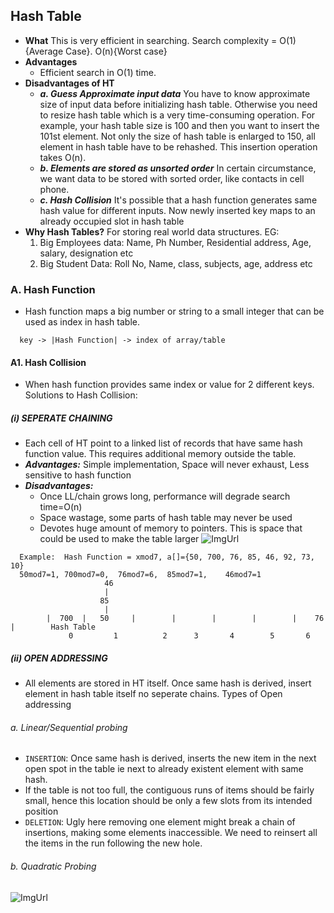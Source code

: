 ## Hash Table
  - **What** This is very efficient in searching. Search complexity = O(1){Average Case}. O(n){Worst case}
  - **Advantages**
    - Efficient search in O(1) time.
  - **Disadvantages of HT**
    - ***a. Guess Approximate input data*** You have to know approximate size of input data before initializing hash table. Otherwise you need to resize hash table which is a very time-consuming operation. For example, your hash table size is 100 and then you want to  insert the 101st element. Not only the size of hash table is enlarged to 150, all element in hash table have to be rehashed. This insertion operation takes O(n).
    - ***b. Elements are stored as unsorted order*** In certain circumstance, we want data to be stored with sorted order, like contacts in cell phone.
    - ***c. Hash Collision*** It's possible that a hash function generates same hash value for different inputs. Now newly inserted key maps to an already occupied slot in hash table
  - **Why Hash Tables?**  For storing real world data structures. EG:
    1. Big Employees data:    Name, Ph Number, Residential address, Age, salary, designation etc
    2. Big Student Data:    Roll No, Name, class, subjects, age, address etc
    
### A. Hash Function 
  - Hash function maps a big number or string to a small integer that can be used as index in hash table. 
```
  key -> |Hash Function| -> index of array/table
```

#### A1. Hash Collision
  - When hash function provides same index or value for 2 different keys. Solutions to Hash Collision:

##### (i) SEPERATE CHAINING 
  - Each cell of HT point to a linked list of records that have same hash function value. This requires additional memory outside the table.
  - ***Advantages:*** Simple implementation, Space will never exhaust, Less sensitive to hash function
  - ***Disadvantages:***
    - Once LL/chain grows long, performance will degrade search time=O(n)
    - Space wastage, some parts of hash table may never be used
    - Devotes huge amount of memory to pointers. This is space that could be used to make the table larger
![ImgUrl](https://i.ibb.co/XWZfxwX/chain.png)        
```
  Example:  Hash Function = xmod7, a[]={50, 700, 76, 85, 46, 92, 73, 10}        
  50mod7=1, 700mod7=0,  76mod7=6,  85mod7=1,    46mod7=1
                     46
                     |
                    85
                     |
        |  700  |   50     |        |        |        |        |    76    |        Hash Table
             0         1          2      3       4        5       6
```
##### (ii) OPEN ADDRESSING
  - All elements are stored in HT itself. Once same hash is derived, insert element in hash table itself no seperate chains. Types of Open addressing
###### a. Linear/Sequential probing
  - `INSERTION`: Once same hash is derived, inserts the new item in the next open spot in the table ie next to already existent element with same hash.
  - If the table is not too full, the contiguous runs of items should be fairly small, hence this location should be only a few slots from its intended position
  - `DELETION`: Ugly here removing one element might break a chain of insertions, making some elements inaccessible. We need to reinsert all the items in the run following the new hole.
  
###### b. Quadratic Probing
![ImgUrl](https://i.ibb.co/b7Qnkh2/oa.png)

